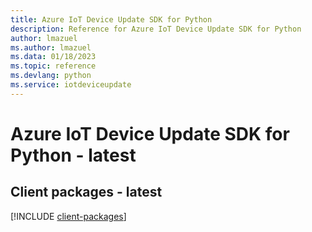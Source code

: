 ```yaml
---
title: Azure IoT Device Update SDK for Python
description: Reference for Azure IoT Device Update SDK for Python
author: lmazuel
ms.author: lmazuel
ms.data: 01/18/2023
ms.topic: reference
ms.devlang: python
ms.service: iotdeviceupdate
---
```

# Azure IoT Device Update SDK for Python - latest

## Client packages - latest
[!INCLUDE [client-packages](iot-device-update-client-index.md)]